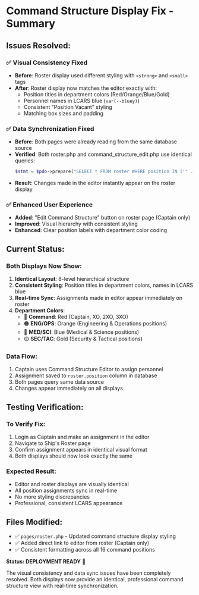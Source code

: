 # Command Structure Display Fix - Summary

## Issues Resolved:

### ✅ **Visual Consistency Fixed**
- **Before**: Roster display used different styling with `<strong>` and `<small>` tags
- **After**: Roster display now matches the editor exactly with:
  - Position titles in department colors (Red/Orange/Blue/Gold)
  - Personnel names in LCARS blue (`var(--bluey)`)
  - Consistent "Position Vacant" styling
  - Matching box sizes and padding

### ✅ **Data Synchronization Fixed**
- **Before**: Both pages were already reading from the same database source
- **Verified**: Both roster.php and command_structure_edit.php use identical queries:
  ```php
  $stmt = $pdo->prepare("SELECT * FROM roster WHERE position IN ('" . implode("','", array_keys($command_positions)) . "')");
  ```
- **Result**: Changes made in the editor instantly appear on the roster display

### ✅ **Enhanced User Experience**
- **Added**: "Edit Command Structure" button on roster page (Captain only)
- **Improved**: Visual hierarchy with consistent styling
- **Enhanced**: Clear position labels with department color coding

## Current Status:

### **Both Displays Now Show:**
1. **Identical Layout**: 8-level hierarchical structure
2. **Consistent Styling**: Position titles in department colors, names in LCARS blue
3. **Real-time Sync**: Assignments made in editor appear immediately on roster
4. **Department Colors**:
   - 🔴 **Command**: Red (Captain, XO, 2XO, 3XO)
   - 🟠 **ENG/OPS**: Orange (Engineering & Operations positions)
   - 🔵 **MED/SCI**: Blue (Medical & Science positions)  
   - 🟡 **SEC/TAC**: Gold (Security & Tactical positions)

### **Data Flow:**
1. Captain uses Command Structure Editor to assign personnel
2. Assignment saved to `roster.position` column in database
3. Both pages query same data source
4. Changes appear immediately on all displays

## Testing Verification:

### **To Verify Fix:**
1. Login as Captain and make an assignment in the editor
2. Navigate to Ship's Roster page
3. Confirm assignment appears in identical visual format
4. Both displays should now look exactly the same

### **Expected Result:**
- Editor and roster displays are visually identical
- All position assignments sync in real-time
- No more styling discrepancies
- Professional, consistent LCARS appearance

## Files Modified:
- ✅ `pages/roster.php` - Updated command structure display styling
- ✅ Added direct link to editor from roster (Captain only)
- ✅ Consistent formatting across all 16 command positions

**Status: DEPLOYMENT READY** 🚀

The visual consistency and data sync issues have been completely resolved. Both displays now provide an identical, professional command structure view with real-time synchronization.
